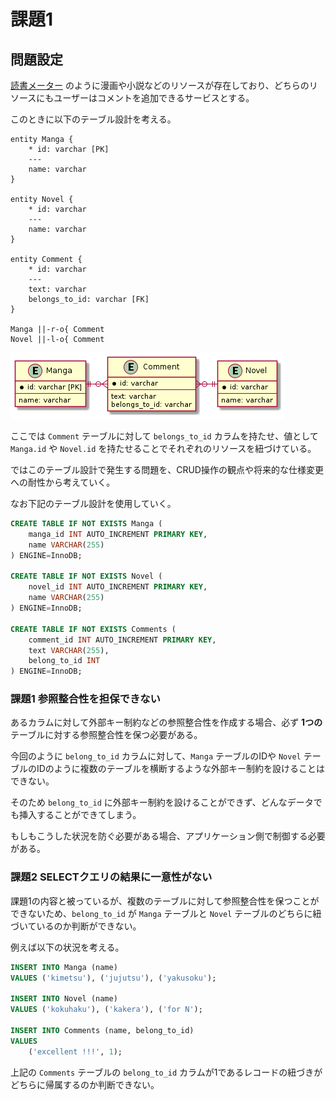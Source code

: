# 課題1

<!-- START doctoc -->
<!-- END doctoc -->

## 問題設定

[読書メーター](https://bookmeter.com/) のように漫画や小説などのリソースが存在しており、どちらのリソースにもユーザーはコメントを追加できるサービスとする。

このときに以下のテーブル設計を考える。

```puml
entity Manga {
    * id: varchar [PK]
    ---
    name: varchar 
}

entity Novel {
    * id: varchar
    ---
    name: varchar
}

entity Comment {
    * id: varchar
    ---
    text: varchar
    belongs_to_id: varchar [FK]
}

Manga ||-r-o{ Comment
Novel ||-l-o{ Comment
```

![](../assets/problem.png)

ここでは `Comment` テーブルに対して `belongs_to_id` カラムを持たせ、値として `Manga.id` や `Novel.id` を持たせることでそれぞれのリソースを紐づけている。

ではこのテーブル設計で発生する問題を、CRUD操作の観点や将来的な仕様変更への耐性から考えていく。

なお下記のテーブル設計を使用していく。

```sql
CREATE TABLE IF NOT EXISTS Manga (
    manga_id INT AUTO_INCREMENT PRIMARY KEY,
    name VARCHAR(255)
) ENGINE=InnoDB;

CREATE TABLE IF NOT EXISTS Novel (
    novel_id INT AUTO_INCREMENT PRIMARY KEY,
    name VARCHAR(255)
) ENGINE=InnoDB;

CREATE TABLE IF NOT EXISTS Comments (
    comment_id INT AUTO_INCREMENT PRIMARY KEY,
    text VARCHAR(255),
    belong_to_id INT
) ENGINE=InnoDB;
```

### 課題1 参照整合性を担保できない

あるカラムに対して外部キー制約などの参照整合性を作成する場合、必ず **1つの** テーブルに対する参照整合性を保つ必要がある。

今回のように `belong_to_id` カラムに対して、`Manga` テーブルのIDや `Novel` テーブルのIDのように複数のテーブルを横断するような外部キー制約を設けることはできない。

そのため `belong_to_id` に外部キー制約を設けることができず、どんなデータでも挿入することができてしまう。

もしもこうした状況を防ぐ必要がある場合、アプリケーション側で制御する必要がある。

### 課題2 SELECTクエリの結果に一意性がない

課題1の内容と被っているが、複数のテーブルに対して参照整合性を保つことができないため、`belong_to_id` が `Manga` テーブルと `Novel` テーブルのどちらに紐づいているのか判断ができない。

例えば以下の状況を考える。

```sql
INSERT INTO Manga (name)
VALUES ('kimetsu'), ('jujutsu'), ('yakusoku');

INSERT INTO Novel (name)
VALUES ('kokuhaku'), ('kakera'), ('for N');

INSERT INTO Comments (name, belong_to_id)
VALUES
    ('excellent !!!', 1);
```

上記の `Comments` テーブルの `belong_to_id` カラムが1であるレコードの紐づきがどちらに帰属するのか判断できない。

